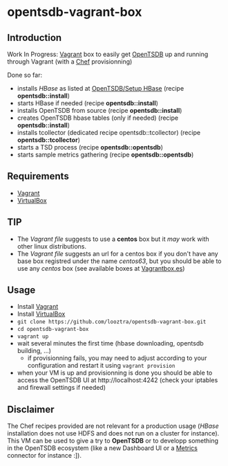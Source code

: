 opentsdb-vagrant-box
====================

## Introduction

Work In Progress: [Vagrant](http://vagrantup.com/) box to easily get [OpenTSDB](http://opentsdb.net/ "OpenTSDB") up and running through Vagrant (with a [Chef](http://wiki.opscode.com/display/chef/Home) provisionning)

Done so far:
* installs  *HBase* as listed at [OpenTSDB/Setup HBase](http://opentsdb.net/setup-hbase.html) (recipe **opentsdb::install**)
* starts HBase if needed (recipe **opentsdb::install**)
* installs OpenTSDB from source (recipe **opentsdb::install**)
* creates OpenTSDB hbase tables (only if needed) (recipe **opentsdb::install**)
* installs tcollector (dedicated recipe opentsdb::tcollector) (recipe **opentsdb::tcollector**)
* starts a TSD process (recipe **opentsdb::opentsdb**)
* starts sample metrics gathering (recipe **opentsdb::opentsdb**)

## Requirements

* [Vagrant](http://vagrantup.com/)
* [VirtualBox](https://www.virtualbox.org/)


## TIP

* The *Vagrant file* suggests to use a **centos** box but it *may* work with other linux distributions.
* The *Vagrant file* suggests an url for a centos box if you don't have any base box registred under the name *centos63*, but you should be able to use any *centos* box (see available boxes at [Vagrantbox.es](http://www.vagrantbox.es/))

## Usage

* Install [Vagrant](http://vagrantup.com/)
* Install [VirtualBox](https://www.virtualbox.org/)
* `git clone https://github.com/looztra/opentsdb-vagrant-box.git`
* `cd opentsdb-vagrant-box`
* `vagrant up`
* wait several minutes the first time (hbase downloading, opentsdb building, ...)
	* if provisionning fails, you may need to adjust according to your configuration and restart it using `vagrant provision`
* when your VM is up and provisionning is done you should be able to access the OpenTSDB UI at http://localhost:4242 (check your iptables and firewall settings if needed)

## Disclaimer

The Chef recipes provided are not relevant for a production usage (*HBase* installation does not use HDFS and does not run on a cluster for instance). This VM can be used to give a try to **OpenTSDB** or to developp something in the OpenTSDB ecosystem (like a new Dashboard UI or a [Metrics](http://metrics.codahale.com/) connector for instance :]).